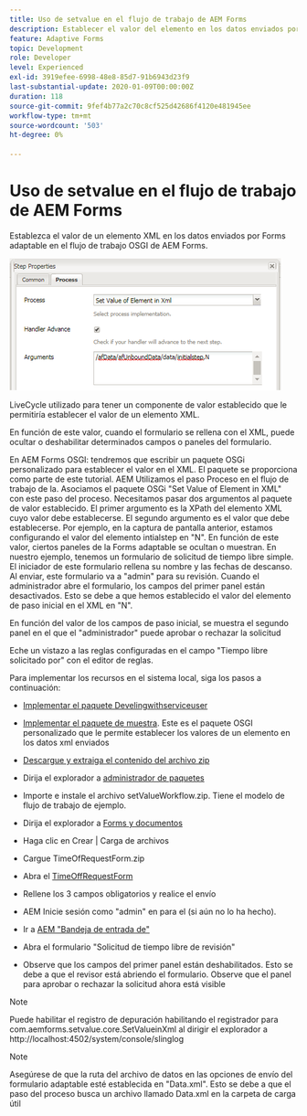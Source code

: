 ```yaml
---
title: Uso de setvalue en el flujo de trabajo de AEM Forms
description: Establecer el valor del elemento en los datos enviados por el Forms adaptable en el OSGI de AEM Forms
feature: Adaptive Forms
topic: Development
role: Developer
level: Experienced
exl-id: 3919efee-6998-48e8-85d7-91b6943d23f9
last-substantial-update: 2020-01-09T00:00:00Z
duration: 118
source-git-commit: 9fef4b77a2c70c8cf525d42686f4120e481945ee
workflow-type: tm+mt
source-wordcount: '503'
ht-degree: 0%

---
```


# Uso de setvalue en el flujo de trabajo de AEM Forms

Establezca el valor de un elemento XML en los datos enviados por Forms adaptable en el flujo de trabajo OSGI de AEM Forms.

![SetValue](assets/setvalue.png)

LiveCycle utilizado para tener un componente de valor establecido que le permitiría establecer el valor de un elemento XML.

En función de este valor, cuando el formulario se rellena con el XML, puede ocultar o deshabilitar determinados campos o paneles del formulario.

En AEM Forms OSGI: tendremos que escribir un paquete OSGi personalizado para establecer el valor en el XML. El paquete se proporciona como parte de este tutorial.
AEM Utilizamos el paso Proceso en el flujo de trabajo de la. Asociamos el paquete OSGi &quot;Set Value of Element in XML&quot; con este paso del proceso.
Necesitamos pasar dos argumentos al paquete de valor establecido. El primer argumento es la XPath del elemento XML cuyo valor debe establecerse. El segundo argumento es el valor que debe establecerse.
Por ejemplo, en la captura de pantalla anterior, estamos configurando el valor del elemento intialstep en &quot;N&quot;.
En función de este valor, ciertos paneles de la Forms adaptable se ocultan o muestran.
En nuestro ejemplo, tenemos un formulario de solicitud de tiempo libre simple. El iniciador de este formulario rellena su nombre y las fechas de descanso. Al enviar, este formulario va a &quot;admin&quot; para su revisión. Cuando el administrador abre el formulario, los campos del primer panel están desactivados. Esto se debe a que hemos establecido el valor del elemento de paso inicial en el XML en &quot;N&quot;.

En función del valor de los campos de paso inicial, se muestra el segundo panel en el que el &quot;administrador&quot; puede aprobar o rechazar la solicitud

Eche un vistazo a las reglas configuradas en el campo &quot;Tiempo libre solicitado por&quot; con el editor de reglas.

Para implementar los recursos en el sistema local, siga los pasos a continuación:

* [Implementar el paquete Develingwithserviceuser](/help/forms/assets/common-osgi-bundles/DevelopingWithServiceUser.jar)

* [Implementar el paquete de muestra](/help/forms/assets/common-osgi-bundles/SetValueApp.core-1.0-SNAPSHOT.jar). Este es el paquete OSGI personalizado que le permite establecer los valores de un elemento en los datos xml enviados

* [Descargue y extraiga el contenido del archivo zip](assets/setvalueassets.zip)
* Dirija el explorador a [administrador de paquetes](http://localhost:4502/crx/packmgr/index.jsp)
* Importe e instale el archivo setValueWorkflow.zip. Tiene el modelo de flujo de trabajo de ejemplo.
* Dirija el explorador a [Forms y documentos](http://localhost:4502/aem/forms.html/content/dam/formsanddocuments)
* Haga clic en Crear | Carga de archivos
* Cargue TimeOfRequestForm.zip
* Abra el [TimeOffRequestForm](http://localhost:4502/content/dam/formsanddocuments/timeoffapplication/jcr:content?wcmmode=disabled)
* Rellene los 3 campos obligatorios y realice el envío
* AEM Inicie sesión como &quot;admin&quot; en para el (si aún no lo ha hecho).
* Ir a [AEM &quot;Bandeja de entrada de&quot;](http://localhost:4502/aem/inbox)
* Abra el formulario &quot;Solicitud de tiempo libre de revisión&quot;
* Observe que los campos del primer panel están deshabilitados. Esto se debe a que el revisor está abriendo el formulario. Observe que el panel para aprobar o rechazar la solicitud ahora está visible

>[!NOTE]
>
>Puede habilitar el registro de depuración habilitando el registrador para
>com.aemforms.setvalue.core.SetValueinXml
>al dirigir el explorador a http://localhost:4502/system/console/slinglog

>[!NOTE]
>
>Asegúrese de que la ruta del archivo de datos en las opciones de envío del formulario adaptable esté establecida en &quot;Data.xml&quot;. Esto se debe a que el paso del proceso busca un archivo llamado Data.xml en la carpeta de carga útil
